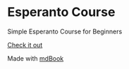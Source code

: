 # Esperanto Course

Simple Esperanto Course for Beginners

[Check it out](https://darccyy.github.io/esperanto)

Made with [mdBook](https://github.com/rust-lang/mdBook/)
